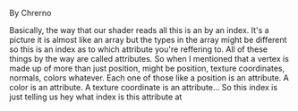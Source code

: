 By Chrerno

Basically, the way that our shader reads all this is an by an index.
It's a picture it is almost like an array but the types in the array might be different so this is an index as to which attribute you're reffering to.
All of these things by the way are called attributes.
So when I mentioned that a vertex is made up of more than just position, might be position, texture coordinates, normals, colors whatever.
Each one of those like a position is an attribute. A color is an attribute. A texture coordinate is an attribute...
So this index is just telling us hey what index is this attribute at